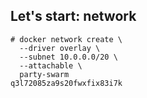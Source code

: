 ## Let's start: network

~~~
# docker network create \
  --driver overlay \
  --subnet 10.0.0.0/20 \
  --attachable \
  party-swarm
q3l72085za9s20fwxfix83i7k
~~~
